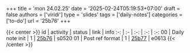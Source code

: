 +++
title = 'mon 24.02.25'
date = '2025-02-24T05:19:53+07:00'
draft = false
authors = ['viridi']
type = 'slides'
tags = ['daily-notes']
categories = ['to-do']
url = '25b76'
+++

{{< center >}}
id | activity | status | link | info
:-: | :- | :-: | :-: | :-:
00 | Daily note init | 1 | [25b76](/notes/25b76) | s0520
01 | Post ref format | 1 | [25b77](/notes/25b77) | e0613
{{< /center >}}
